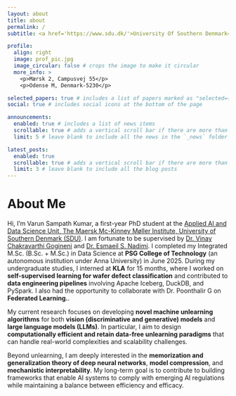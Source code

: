 ```yaml
---
layout: about
title: about
permalink: /
subtitle: <a href='https://www.sdu.dk/'>University Of Southern Denmark</a>

profile:
  align: right
  image: prof_pic.jpg
  image_circular: false # crops the image to make it circular
  more_info: >
    <p>Mærsk 2, Campusvej 55</p>
    <p>Odense M, Denmark-5230</p>

selected_papers: true # includes a list of papers marked as "selected={true}"
social: true # includes social icons at the bottom of the page

announcements:
  enabled: true # includes a list of news items
  scrollable: true # adds a vertical scroll bar if there are more than 3 news items
  limit: 5 # leave blank to include all the news in the `_news` folder

latest_posts:
  enabled: true
  scrollable: true # adds a vertical scroll bar if there are more than 3 new posts items
  limit: 3 # leave blank to include all the blog posts
---
```


# About Me

Hi, I’m Varun Sampath Kumar, a first-year PhD student at the [Applied AI and Data Science Unit, The Maersk Mc-Kinney Møller Institute, University of Southern Denmark (SDU)](https://www.sdu.dk/en/forskning/sdu_applied_ai_and_data_science). I am fortunate to be supervised by [Dr. Vinay Chakravarthi Gogineni](https://vinaychakravarthi.github.io/) and [Dr. Esmaeil S. Nadimi](https://portal.findresearcher.sdu.dk/en/persons/esmaeil-nadimi/). I completed my Integrated M.Sc. (B.Sc. + M.Sc.) in Data Science at **PSG College of Technology** (an autonomous institution under Anna University) in June 2025. During my undergraduate studies, I interned at **KLA** for 15 months, where I worked on **self-supervised learning for wafer defect classification** and contributed to **data engineering pipelines** involving Apache Iceberg, DuckDB, and PySpark. I also had the opportunity to collaborate with Dr. Poonthalir G on **Federated Learning.**.

My current research focuses on developing **novel machine unlearning algorithms** for both **vision (discriminative and generative) models** and **large language models (LLMs)**. In particular, I aim to design **computationally efficient and retain data-free unlearning paradigms** that can handle real-world complexities and scalability challenges.

Beyond unlearning, I am deeply interested in the **memorization and generalization theory of deep neural networks**, **model compression**, and **mechanistic interpretability**. My long-term goal is to contribute to building frameworks that enable AI systems to comply with emerging AI regulations while maintaining a balance between efficiency and efficacy.
